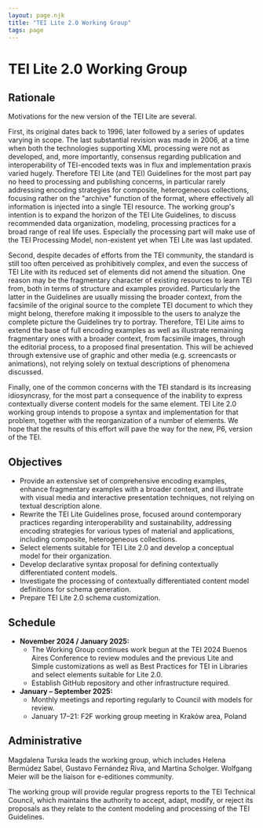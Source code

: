 ```yaml
---
layout: page.njk
title: "TEI Lite 2.0 Working Group"
tags: page
---
```


# TEI Lite 2.0 Working Group

## Rationale

Motivations for the new version of the TEI Lite are several.

First, its original dates back to 1996, later followed by a series of updates varying in scope. The last substantial revision was made in 2006, at a time when both the technologies supporting XML processing were not as developed, and, more importantly, consensus regarding publication and interoperability of TEI-encoded texts was in flux and implementation praxis varied hugely. Therefore TEI Lite (and TEI) Guidelines for the most part pay no heed to processing and publishing concerns, in particular rarely addressing encoding strategies for composite, heterogeneous collections, focusing rather on the "archive" function of the format, where effectively all information is injected into a single TEI resource. The working group's intention is to expand the horizon of the TEI Lite Guidelines, to discuss recommended data organization, modeling, processing practices for a broad range of real life uses. Especially the processing part will make use of the TEI Processing Model, non-existent yet when TEI Lite was last updated.

Second, despite decades of efforts from the TEI community, the standard is still too often perceived as prohibitively complex, and even the success of TEI Lite with its reduced set of elements did not amend the situation. One reason may be the fragmentary character of existing resources to learn TEI from, both in terms of structure and examples provided. Particularly the latter in the Guidelines are usually missing the broader context, from the facsimile of the original source to the complete TEI document to which they might belong, therefore making it impossible to the users to analyze the complete picture the Guidelines try to portray. Therefore, TEI Lite aims to extend the base of full encoding examples as well as illustrate remaining fragmentary ones with a broader context, from facsimile images, through the editorial process, to a proposed final presentation. This will be achieved through extensive use of graphic and other media (e.g. screencasts or animations), not relying solely on textual descriptions of phenomena discussed.

Finally, one of the common concerns with the TEI standard is its increasing idiosyncrasy, for the most part a consequence of the inability to express contextually diverse content models for the same element. TEI Lite 2.0 working group intends to propose a syntax and implementation for that problem, together with the reorganization of a number of elements. We hope that the results of this effort will pave the way for the new, P6, version of the TEI.  

## Objectives

* Provide an extensive set of comprehensive encoding examples, enhance fragmentary examples with a broader context, and illustrate with visual media and interactive presentation techniques, not relying on textual description alone.
* Rewrite the TEI Lite Guidelines prose, focused around contemporary practices regarding interoperability and sustainability, addressing encoding strategies for various types of material and applications, including composite, heterogeneous collections.
* Select elements suitable for TEI Lite 2.0 and develop a conceptual model for their organization.
* Develop declarative syntax proposal for defining contextually differentiated content models. 
* Investigate the processing of contextually differentiated content model definitions for schema generation.
* Prepare TEI Lite 2.0 schema customization.

## Schedule

* **November 2024 / January 2025:** 
    * The Working Group continues work begun at the TEI 2024 Buenos Aires Conference to review modules and the previous Lite and Simple customizations as well as Best Practices for TEI in Libraries and select elements suitable for Lite 2.0.
    * Establish GitHub repository and other infrastructure required.
* **January – September 2025:** 
    * Monthly meetings and reporting regularly to Council with models for review.
    * January 17–21: F2F working group meeting in Kraków area, Poland

## Administrative

Magdalena Turska leads the working group, which includes Helena Bermúdez Sabel, Gustavo Fernández Riva, and Martina Scholger. Wolfgang Meier will be the liaison for e-editiones community. 

The working group will provide regular progress reports to the TEI Technical Council, which maintains the authority to accept, adapt, modify, or reject its proposals as they relate to the content modeling and processing of the TEI Guidelines.  
